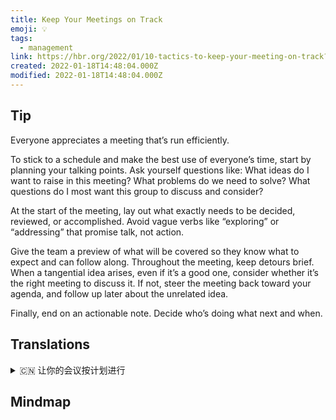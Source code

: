 ```yaml
---
title: Keep Your Meetings on Track
emoji: 💡
tags:
  - management
link: https://hbr.org/2022/01/10-tactics-to-keep-your-meeting-on-track?utm_medium=email&utm_source=newsletter_daily&utm_campaign=mtod_notactsubs
created: 2022-01-18T14:48:04.000Z
modified: 2022-01-18T14:48:04.000Z
---
```


## Tip

Everyone appreciates a meeting that’s run efficiently.

To stick to a schedule and make the best use of everyone’s time, start by planning your talking points. Ask yourself questions like: What ideas do I want to raise in this meeting? What problems do we need to solve? What questions do I most want this group to discuss and consider?

At the start of the meeting, lay out what exactly needs to be decided, reviewed, or accomplished. Avoid vague verbs like “exploring” or “addressing” that promise talk, not action.

Give the team a preview of what will be covered so they know what to expect and can follow along. Throughout the meeting, keep detours brief. When a tangential idea arises, even if it’s a good one, consider whether it’s the right meeting to discuss it. If not, steer the meeting back toward your agenda, and follow up later about the unrelated idea.

Finally, end on an actionable note. Decide who’s doing what next and when.

## Translations

<details>
   <summary>🇨🇳 让你的会议按计划进行 </summary>

为了坚持一个时间表，充分利用每个人的时间，从计划你的谈话要点开始。 问自己这样的问题：在这个会议上我想提出什么想法？ 我们需要解决什么问题？ 我最希望这个小组讨论和考虑的问题是什么？

在会议开始时，列出需要决定、审查或完成的具体内容。 避免使用含糊的动词，如“探索”或“称呼”，因为它们是许诺而非行动。

让团队对将要覆盖的内容有一个预览，这样他们就会知道将会发生什么，并且能够跟随。 在整个会议过程中，保持简短的迂回。 当一个不相关的想法出现时，即使它是一个好的想法，也要考虑是否是一个合适的会议来讨论它。 如果没有，把会议转向你的议程，稍后再跟进无关的想法。

最后，以一个可操作的注释结束。 决定谁在做什么，什么时候做。
</details>

## Mindmap

![]()
